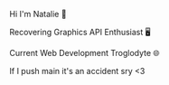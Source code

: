 Hi I'm Natalie 💖

Recovering Graphics API Enthusiast 🖥️

Current Web Development Troglodyte 🌐

If I push main it's an accident sry <3
